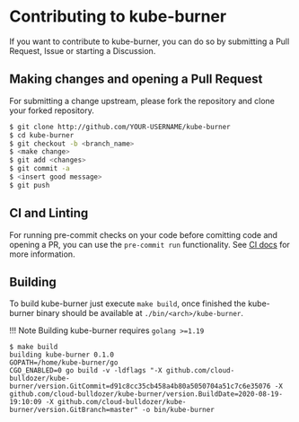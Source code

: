 # Contributing to kube-burner

If you want to contribute to kube-burner, you can do so by submitting a Pull Request, Issue or starting a Discussion.

## Making changes and opening a Pull Request

For submitting a change upstream, please fork the repository and clone your forked repository.
```bash
$ git clone http://github.com/YOUR-USERNAME/kube-burner
$ cd kube-burner
$ git checkout -b <branch_name>
$ <make change>
$ git add <changes>
$ git commit -a
$ <insert good message>
$ git push
```

## CI and Linting

For running pre-commit checks on your code before comitting code and opening a PR, you can use the `pre-commit run` functionality.  See [CI docs](https://cloud-bulldozer.github.io/kube-burner/latest/contributing/ci) for more information.

## Building

To build kube-burner just execute `make build`, once finished the kube-burner binary should be available at `./bin/<arch>/kube-burner`.

!!! Note
    Building kube-burner requires `golang >=1.19`

```console
$ make build
building kube-burner 0.1.0
GOPATH=/home/kube-burner/go
CGO_ENABLED=0 go build -v -ldflags "-X github.com/cloud-bulldozer/kube-burner/version.GitCommit=d91c8cc35cb458a4b80a5050704a51c7c6e35076 -X github.com/cloud-bulldozer/kube-burner/version.BuildDate=2020-08-19-19:10:09 -X github.com/cloud-bulldozer/kube-burner/version.GitBranch=master" -o bin/kube-burner
```
